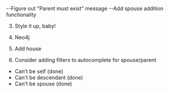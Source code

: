--Figure out "Parent must exist" message
--Add spouse addition functionality

3. Style it up, baby!
4. Neo4j

5. Add house
6. Consider adding filters to autocomplete for spouse/parent
- Can't be self (done)
- Can't be descendant (done)
- Can't be spouse (done)

